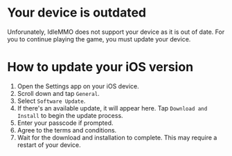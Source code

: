 # Your device is outdated
Unforunately, IdleMMO does not support your device as it is out of date. For you to continue playing the game, you must update your device.

# How to update your iOS version
1. Open the Settings app on your iOS device.
2. Scroll down and tap `General`.
3. Select `Software Update`.
4. If there's an available update, it will appear here. Tap `Download and Install` to begin the update process.
5. Enter your passcode if prompted.
6. Agree to the terms and conditions.
7. Wait for the download and installation to complete. This may require a restart of your device.